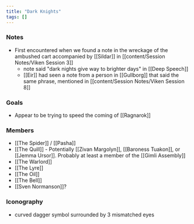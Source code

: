 ```yaml
---
title: "Dark Knights"
tags: []
---
```


### Notes 

- First encountered when we found a note in the wreckage of the ambushed cart accompanied by [[Sildar]] in [[content/Session Notes/Viken Session 3]]
	- note said "dark nights give way to brighter days" in [[Deep Speech]]
	- [[Eir]] had seen a note from a person in [[Gullborg]] that said the same phrase, mentioned in [[content/Session Notes/Viken Session 8]]

### Goals

- Appear to be trying to speed the coming of [[Ragnarok]]

### Members
- [[The Spider]] / [[Pasha]]
- [[The Quill]] - Potentially [[Zivan Margolyn]], [[Baroness Tuakon]], or [[Jemma Ursor]]. Probably at least a member of the [[Gimli Assembly]]
- [[The Warlord]]
- [[The Lyre]]
- [[The Oil]]
- [[The Bell]]
- [[Sven Normanson]]?

### Iconography

- curved dagger symbol surrounded by 3 mismatched eyes